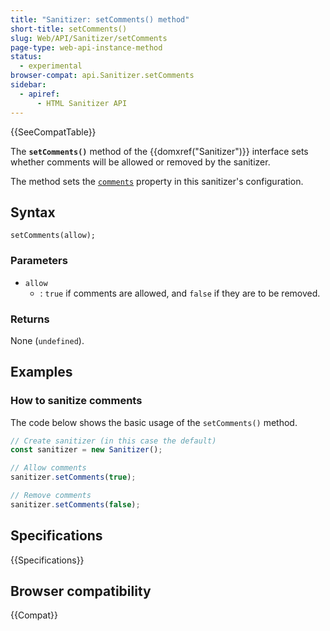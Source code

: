 ```yaml
---
title: "Sanitizer: setComments() method"
short-title: setComments()
slug: Web/API/Sanitizer/setComments
page-type: web-api-instance-method
status:
  - experimental
browser-compat: api.Sanitizer.setComments
sidebar:
  - apiref:
      - HTML Sanitizer API
---
```


{{SeeCompatTable}}

The **`setComments()`** method of the {{domxref("Sanitizer")}} interface sets whether comments will be allowed or removed by the sanitizer.

The method sets the [`comments`](/en-US/docs/Web/API/SanitizerConfig#comments) property in this sanitizer's configuration.

## Syntax

```js-nolint
setComments(allow);
```

### Parameters

- `allow`
  - : `true` if comments are allowed, and `false` if they are to be removed.

### Returns

None (`undefined`).

## Examples

### How to sanitize comments

The code below shows the basic usage of the `setComments()` method.

```js
// Create sanitizer (in this case the default)
const sanitizer = new Sanitizer();

// Allow comments
sanitizer.setComments(true);

// Remove comments
sanitizer.setComments(false);
```

## Specifications

{{Specifications}}

## Browser compatibility

{{Compat}}
